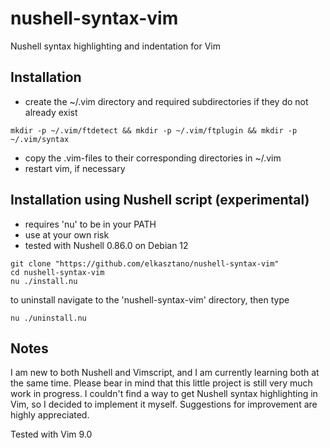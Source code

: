 # nushell-syntax-vim
Nushell syntax highlighting and indentation for Vim

## Installation
* create the ~/.vim directory and required subdirectories if they do not already exist
```
mkdir -p ~/.vim/ftdetect && mkdir -p ~/.vim/ftplugin && mkdir -p ~/.vim/syntax
```

* copy the .vim-files to their corresponding directories in ~/.vim
* restart vim, if necessary

## Installation using Nushell script (experimental)
* requires 'nu' to be in your PATH
* use at your own risk
* tested with Nushell 0.86.0 on Debian 12

```
git clone "https://github.com/elkasztano/nushell-syntax-vim"
cd nushell-syntax-vim
nu ./install.nu
```

to uninstall navigate to the 'nushell-syntax-vim' directory, then type
```
nu ./uninstall.nu
```

## Notes
I am new to both Nushell and Vimscript, and I am currently learning both at the same time. Please bear in mind that this little project is still very much work in progress. I couldn't find a way to get Nushell syntax highlighting in Vim, so I decided to implement it myself.
Suggestions for improvement are highly appreciated.

Tested with Vim 9.0

